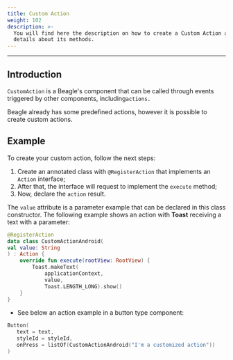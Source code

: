 ```yaml
---
title: Custom Action
weight: 102
description: >-
  You will find here the description on how to create a Custom Action and
  details about its methods.
---
```


---

## Introduction

`CustomAction` is a Beagle's component that can be called through events triggered by other components, including`actions.`

Beagle already has some predefined actions, however it is possible to create custom actions. 

## Example

To create your custom action, follow the next steps:

1. Create an annotated class with `@RegisterAction` that implements an `Action` interface;
2. After that, the interface will request to implement the `execute` method;
3. Now, declare the `action` result.

The `value` attribute is a parameter example that can be declared in this class constructor. The following example shows an action with **Toast** receiving a text with a parameter: 


```kotlin
@RegisterAction
data class CustomActionAndroid(
val value: String
) : Action {
    override fun execute(rootView: RootView) {
        Toast.makeText(
            applicationContext, 
            value, 
            Toast.LENGTH_LONG).show()
    }
}    
```


* See below an action example in a button type component: 

```kotlin
Button(
   text = text,
   styleId = styleId,
   onPress = listOf(CustomActionAndroid("I'm a customized action"))
)
```
